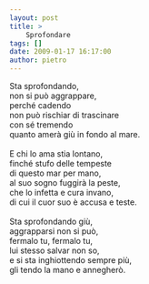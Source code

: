 ```yaml
---
layout: post
title: >
    Sprofondare
tags: []
date: 2009-01-17 16:17:00
author: pietro
---
```

Sta sprofondando,<br/>non si può aggrappare,<br/>perché cadendo<br/>non può rischiar di trascinare<br/>con sé tremendo<br/>quanto amerà giù in fondo al mare.<br/><br/>E chi lo ama stia lontano,<br/>finché stufo delle tempeste<br/>di questo mar per mano,<br/>al suo sogno fuggirà la peste,<br/>che lo infetta e cura invano,<br/>di cui il cuor suo è accusa e teste.<br/><br/>Sta sprofondando giù,<br/>aggrapparsi non si può,<br/>fermalo tu, fermalo tu,<br/>lui stesso salvar non so,<br/>e si sta inghiottendo sempre più,<br/>gli tendo la mano e annegherò.
